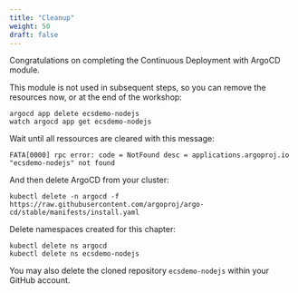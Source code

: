 ```yaml
---
title: "Cleanup"
weight: 50
draft: false
---
```


Congratulations on completing the Continuous Deployment with ArgoCD module.

This module is not used in subsequent steps, so you can remove the resources now, or at the end of the workshop:
```
argocd app delete ecsdemo-nodejs
watch argocd app get ecsdemo-nodejs
```

Wait until all ressources are cleared with this message:
```
FATA[0000] rpc error: code = NotFound desc = applications.argoproj.io "ecsdemo-nodejs" not found 
```

And then delete ArgoCD from your cluster:

```
kubectl delete -n argocd -f https://raw.githubusercontent.com/argoproj/argo-cd/stable/manifests/install.yaml
```

Delete namespaces created for this chapter:

```
kubectl delete ns argocd
kubectl delete ns ecsdemo-nodejs
```

You may also delete the cloned repository `ecsdemo-nodejs` within your GitHub account.

